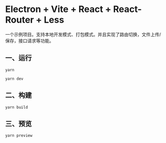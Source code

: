 # Electron + Vite + React + React-Router + Less

一个示例项目。支持本地开发模式、打包模式。并且实现了路由切换，文件上传/保存，接口请求等功能。

## 一、运行
```shell
yarn

yarn dev
```
## 二、构建
```shell
yarn build
```

## 三、预览
```shell
yarn preview
```